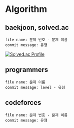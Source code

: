 # Algorithm

## baekjoon, solved.ac

    file name: 문제 번호 - 문제 이름
    commit message: 유형

[![Solved.ac Profile](http://mazassumnida.wtf/api/v2/generate_badge?boj=woook)](https://solved.ac/woook/)

## programmers

    file name: 문제 이름
    commit message: level - 유형
    
## codeforces

    file name: 문제 번호 - 문제 이름
    commit message: 유형

